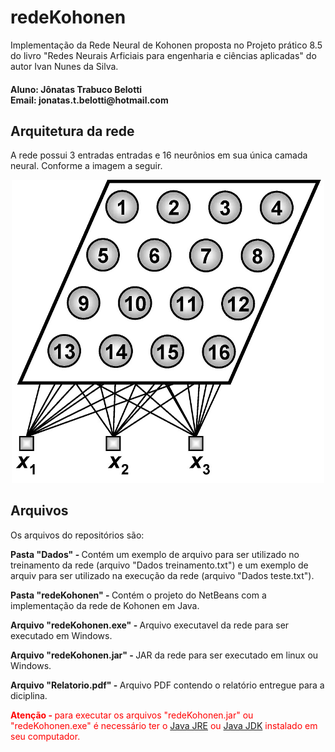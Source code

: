 <h1>redeKohonen</h1>
<p>Implementação da Rede Neural de Kohonen proposta no Projeto prático 8.5 do livro "Redes Neurais Arficiais para engenharia e ciências aplicadas" do autor Ivan Nunes da Silva.</p>

<h4>
Aluno: Jônatas Trabuco Belotti<br>
Email: jonatas.t.belotti@hotmail.com
</h4>

<h2>Arquitetura da rede</h2>
<p>A rede possui 3 entradas entradas e 16 neurônios em sua única camada neural.
Conforme a imagem a seguir.</p>

<p align="center">
  <img src="./arquiteturaRede.jpg" width="500"/>
</p>

<h2>Arquivos</h2>
<p>Os arquivos do repositórios são:</p>
<p><b>Pasta "Dados" - </b> Contém um exemplo de arquivo para ser utilizado no treinamento da rede (arquivo "Dados treinamento.txt") e um exemplo de arquiv para ser utilizado na execução da rede (arquivo "Dados teste.txt").</p>
<p><b>Pasta "redeKohonen" - </b> Contém o projeto do NetBeans com a implementação da rede de Kohonen em Java.</p>
<p><b>Arquivo "redeKohonen.exe" - </b> Arquivo executavel da rede para ser executado em Windows.</p>
<p><b>Arquivo "redeKohonen.jar" - </b> JAR da rede para ser executado em linux ou Windows.</p>
<p><b>Arquivo "Relatorio.pdf" - </b> Arquivo PDF contendo o relatório entregue para a diciplina.</p>

<p style="color: red"><b>Atenção - </b> para executar os arquivos "redeKohonen.jar" ou "redeKohonen.exe" é necessário ter o <a target="_blank" href="https://www.java.com/pt_BR/download/">Java JRE</a> ou <a target="_blank" href="http://www.oracle.com/technetwork/pt/java/javase/downloads/index.html">Java JDK</a> instalado em seu computador.</p>
